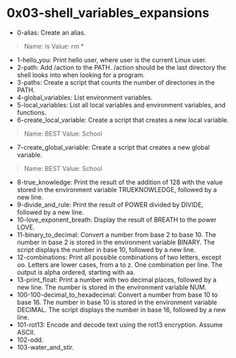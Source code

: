 # 0x03-shell_variables_expansions
* 0-alias: Create an alias.
> Name: ls 
> Value: rm *
* 1-hello_you: Print hello user, where user is the current Linux user.
* 2-path: Add /action to the PATH. /action should be the last directory the shell looks into when looking for a program.
* 3-paths: Create a script that counts the number of directories in the PATH.
* 4-global_variables: List environment variables.
* 5-local_variables: List all local variables and environment variables, and functions.
* 6-create_local_variable: Create a script that creates a new local variable.
> Name: BEST
> Value: School
* 7-create_global_variable: Create a script that creates a new global variable.
> Name: BEST
> Value: School
* 8-true_knowledge: Print the result of the addition of 128 with the value stored in the environment variable TRUEKNOWLEDGE, followed by a new line.
* 9-divide_and_rule: Print the result of POWER divided by DIVIDE, followed by a new line.
* 10-love_exponent_breath: Display the result of BREATH to the power LOVE.
* 11-binary_to_decimal: Convert a number from base 2 to base 10. The number in base 2 is stored in the environment variable BINARY. The script displays the number in base 10, followed by a new line.
* 12-combinations: Print all possible combinations of two letters, except oo. Letters are lower cases, from a to z. One combination per line. The output is alpha ordered, starting with aa.
* 13-print_float: Print a number with two decimal places, followed by a new line. The number is stored in the environment variable NUM.
* 100-100-decimal_to_hexadecimal: Convert a number from base 10 to base 16. The number in base 10 is stored in the environment variable DECIMAL. The script displays the number in base 16, followed by a new line.
* 101-rot13: Encode and decode text using the rot13 encryption. Assume ASCII.
* 102-odd.
* 103-water_and_stir.